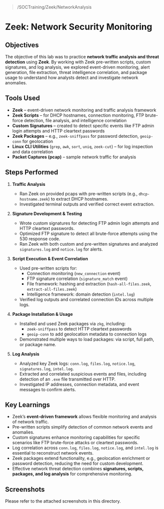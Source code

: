 > /SOCTraining/Zeek/NetworkAnalysis
# Zeek: Network Security Monitoring

## Objectives
The objective of this lab was to practice **network traffic analysis and threat detection** using **Zeek**. By working with Zeek pre-written scripts, custom signatures, and log analysis, we explored event-driven monitoring, alert generation, file extraction, threat intelligence correlation, and package usage to understand how analysts detect and investigate network anomalies.

## Tools Used
- **Zeek** – event-driven network monitoring and traffic analysis framework  
- **Zeek Scripts** – for DHCP hostnames, connection monitoring, FTP brute-force detection, file analysis, and intelligence correlation  
- **Custom Signatures** – created to detect specific events like FTP admin login attempts and HTTP cleartext passwords  
- **Zeek Packages** – e.g., `zeek-sniffpass` for password detection, `geoip-conn` for geolocation  
- **Linux CLI Utilities** (`grep`, `awk`, `sort`, `uniq`, `zeek-cut`) – for log inspection and data correlation  
- **Packet Captures (pcap)** – sample network traffic for analysis  

## Steps Performed
1. **Traffic Analysis**
   - Ran Zeek on provided pcaps with pre-written scripts (e.g., `dhcp-hostname.zeek`) to extract DHCP hostnames.  
   - Investigated terminal outputs and verified correct event extraction.

2. **Signature Development & Testing**
   - Wrote custom signatures for detecting FTP admin login attempts and HTTP cleartext passwords.  
   - Optimized FTP signature to detect all brute-force attempts using the 530 response code.  
   - Ran Zeek with both custom and pre-written signatures and analyzed `signatures.log` and `notice.log` for alerts.

3. **Script Execution & Event Correlation**
   - Used pre-written scripts for:
     - Connection monitoring (`new_connection` event)  
     - FTP signature correlation (`signature_match` event)  
     - File framework: hashing and extraction (`hash-all-files.zeek`, `extract-all-files.zeek`)  
     - Intelligence framework: domain detection (`intel.log`)  
   - Verified log outputs and correlated connection IDs across multiple logs.

4. **Package Installation & Usage**
   - Installed and used Zeek packages via `zkg`, including:
     - `zeek-sniffpass` to detect HTTP cleartext passwords  
     - `geoip-conn` to add geolocation metadata to connection logs  
   - Demonstrated multiple ways to load packages: via script, full path, or package name.

5. **Log Analysis**
   - Analyzed key Zeek logs: `conn.log`, `files.log`, `notice.log`, `signatures.log`, `intel.log`.  
   - Extracted and correlated suspicious events and files, including detection of an `.exe` file transmitted over HTTP.  
   - Investigated IP addresses, connection metadata, and event messages to confirm alerts.

## Key Learnings
- Zeek’s **event-driven framework** allows flexible monitoring and analysis of network traffic.  
- Pre-written scripts simplify detection of common network events and anomalies.  
- Custom signatures enhance monitoring capabilities for specific scenarios like FTP brute-force attacks or cleartext passwords.  
- Log correlation across `conn.log`, `files.log`, `notice.log`, and `intel.log` is essential to reconstruct network events.  
- Zeek packages extend functionality, e.g., geolocation enrichment or password detection, reducing the need for custom development.  
- Effective network threat detection combines **signatures, scripts, packages, and log analysis** for comprehensive monitoring.

## Screenshots
Please refer to the attached screenshots in this directory.
